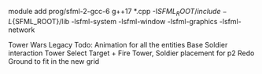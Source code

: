 module add prog/sfml-2-gcc-6
g++17 *.cpp -I${SFML_ROOT}/include -L${SFML_ROOT}/lib -lsfml-system -lsfml-window -lsfml-graphics -lsfml-network

Tower Wars Legacy
Todo: 
	Animation for all the entities
	Base Soldier interaction
	Tower Select Target + Fire
	Tower, Soldier placement for p2
	Redo Ground to fit in the new grid 
	
